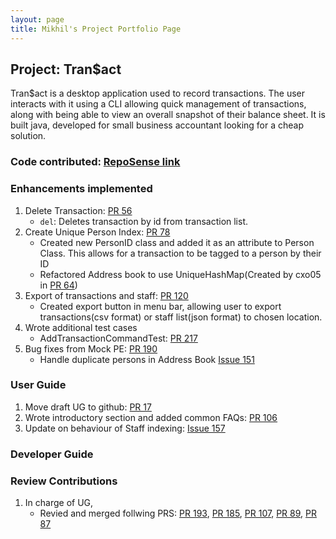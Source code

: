 ```yaml
---
layout: page
title: Mikhil's Project Portfolio Page
---
```


## Project: Tran$act

Tran$act is a desktop application used to record transactions. The user interacts with it using a CLI 
allowing quick management of transactions, along with being able to view an overall snapshot of their 
balance sheet. It is built java, developed for small business accountant looking for a cheap solution.

### **Code contributed**: [RepoSense link](https://nus-cs2103-ay2324s1.github.io/tp-dashboard/?search=sasmik23&breakdown=true)

### **Enhancements implemented**
1. Delete Transaction: [PR 56](https://github.com/AY2324S1-CS2103T-W13-3/tp/pull/56)
   - `del`: Deletes transaction by id from transaction list.
2. Create Unique Person Index: [PR 78](https://github.com/AY2324S1-CS2103T-W13-3/tp/pull/78)
   - Created new PersonID class and added it as an attribute to Person Class. This allows for a transaction to be tagged to a person by their ID
   - Refactored Address book to use UniqueHashMap(Created by cxo05 in [PR 64](https://github.com/AY2324S1-CS2103T-W13-3/tp/pull/64))
3. Export of transactions and staff: [PR 120](https://github.com/AY2324S1-CS2103T-W13-3/tp/pull/120)
   - Created export button in menu bar, allowing user to export transactions(csv format) or staff list(json format) to chosen location.
4. Wrote additional test cases 
   - AddTransactionCommandTest: [PR 217](https://github.com/AY2324S1-CS2103T-W13-3/tp/pull/217)
5. Bug fixes from Mock PE: [PR 190](https://github.com/AY2324S1-CS2103T-W13-3/tp/pull/190)
   - Handle duplicate persons in Address Book [Issue 151](https://github.com/AY2324S1-CS2103T-W13-3/tp/issues/151)

### **User Guide**
1. Move draft UG to github: [PR 17](https://github.com/AY2324S1-CS2103T-W13-3/tp/pull/17)
2. Wrote introductory section and added common FAQs: [PR 106](https://github.com/AY2324S1-CS2103T-W13-3/tp/pull/106)
3. Update on behaviour of Staff indexing: [Issue 157](https://github.com/AY2324S1-CS2103T-W13-3/tp/issues/157)


### **Developer Guide**

### **Review Contributions**
1. In charge of UG, 
   - Revied and merged follwing PRS: [PR 193](https://github.com/AY2324S1-CS2103T-W13-3/tp/pull/193), [PR 185](https://github.com/AY2324S1-CS2103T-W13-3/tp/pull/185), [PR 107](https://github.com/AY2324S1-CS2103T-W13-3/tp/pull/107), [PR 89](https://github.com/AY2324S1-CS2103T-W13-3/tp/pull/89), [PR 87](https://github.com/AY2324S1-CS2103T-W13-3/tp/pull/87)